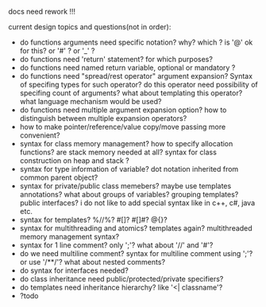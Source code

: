 

 docs need rework !!!


 current design topics and questions(not in order):

- do functions arguments need specific notation? why? which ? is '@' ok for this? or '#' ? or '_' ?
- do functions need 'return' statement? for which purposes?
- do functions need named return variable, optional or mandatory ?
- do functions need "spread/rest operator" argument expansion? Syntax of specifing types for such operator? do this operator need possibility of specifing count of arguments? what about templating this operator? what language mechanism would be used?
- do functions need multiple argument expansion option? how to distinguish between multiple expansion operators?
- how to make pointer/reference/value copy/move passing more convenient?
- syntax for class memory management? how to specify allocation functions? are stack memory needed at all? syntax for class construction on heap and stack ?
- syntax for type information of variable? dot notation inherited from common parent object? 
- syntax for private/public class memebers? maybe use templates annotations? what about groups of variables? grouping templates? public interfaces? i do not like to add special syntax like in c++, c#, java etc.
- syntax for templates? %//%? #[]? #[]#? @{}? 
- syntax for multithreading and atomics? templates again? multithreaded memory management syntax?
- syntax for 1 line comment? only ';'? what about '//' and '#'? 
- do we need multiline comment? syntax for multiline comment using ';'? or use '/**/'? what about nested comments?
- do syntax for interfaces needed? 
- do class inheritance need public/protected/private specifiers?
- do templates need inheritance hierarchy? like '<| classname'? 
- ?todo







